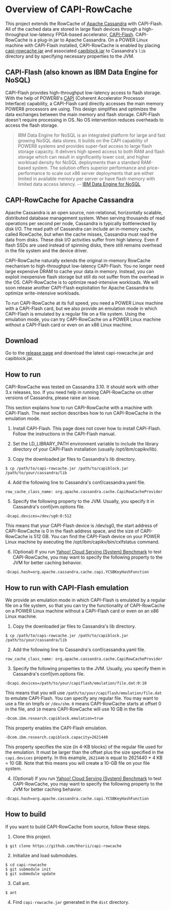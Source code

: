 # Overview of CAPI-RowCache

This project extends the RowCache of [Apache Cassandra](http://cassandra.apache.org) with CAPI-Flash. All of the cached data are stored in large flash devices through a high-throughput low-latency FPGA-based accelerator, [CAPI-Flash](https://www.ibm.com/power/solutions/bigdata-analytics-data-engine-nosql). CAPI-RowCache is a plug-in jar to Apache Cassandra. On a POWER Linux machine with CAPI-Flash installed, CAPI-RowCache is enabled by placing [capi-rowcache.jar](https://github.com/hhorii/capi-rowcache/releases/download/v0.1/capi-rowcache.jar) and associated [capiblock.jar](https://github.com/hhorii/capi-rowcache/releases/download/v0.1/capiblock.jar) to Cassandra's `lib` directory and by specifying necessary properties to the JVM.

## CAPI-Flash (also known as IBM Data Engine for NoSQL)

CAPI-Flash provides high-throughput low-latency access to flash storage. With the help of POWER8's [CAPI](http://www-304.ibm.com/webapp/set2/sas/f/capi/home.html) (Coherent Accelerator Processor Interface) capability, a CAPI-Flash card directly accesses the main memory POWER8 processors are using. This design simplifies and optimizes the data exchanges between the main memory and flash storage. CAPI-Flash doesn't require processing in OS. No OS intervention reduces overheads to access the flash storage.

> IBM Data Engine for NoSQL is an integrated platform for large and fast growing NoSQL data stores. It builds on the CAPI capability of POWER8 systems and provides super-fast access to large flash storage capacity. It delivers high speed access to both RAM and flash storage which can result in significantly lower cost, and higher workload density for NoSQL deployments than a standard RAM-based system. The solution offers superior performance and price-performance to scale out x86 server deployments that are either limited in available memory per server or have flash memory with limited data access latency.
> -- [IBM Data Engine for NoSQL](https://www.ibm.com/power/solutions/bigdata-analytics-data-engine-nosql)

## CAPI-RowCache for Apache Cassandra

Apache Cassandra is an open source, non-relational, horizontally scalable, distributed database management system. When serving thousands of read operations per second per node, Cassandra is typically bottlenecked by disk I/O. The read path of Cassandra can include an in-memory cache, called RowCache, but when the cache misses, Cassandra must read the data from disks. These disk I/O activities suffer from high latency. Even if flash SSDs are used instead of spinning disks, there still remains overhead in the file system and the device driver.

CAPI-RowCache naturally extends the original in-memory RowCache mechanism to high-throughput low-latency CAPI-Flash. You no longer need large expensive DRAM to cache your data in memory. Instead, you can exploit inexpensive flash storage but still do not suffer from the overhead in the OS. CAPI-RowCache is to optimize read-intensive workloads. We will soon release another CAPI-Flash exploitation for Apache Cassandra to optimize write-intensive workloads.

To run CAPI-RowCache at its full speed, you need a POWER Linux machine with a CAPI-Flash card, but we also provide an emulation mode in which CAPI-Flash is emulated by a regular file on a file system. Using the emulation mode, you can try CAPI-RowCache on a POWER Linux machine without a CAPI-Flash card or even on an x86 Linux machine.

## Download

Go to the [release page](https://github.com/hhorii/capi-rowcache/releases) and download the latest capi-rowcache.jar and capiblock.jar.

## How to run

CAPI-RowCache was tested on Cassandra 3.10. It should work with other 3.x releases, too. If you need help in running CAPI-RowCache on other versions of Cassandra, please raise an issue.

This section explains how to run CAPI-RowCache with a machine with CAPI-Flash. The next section describes how to run CAPI-RowCache in the emulation mode.

1. Install CAPI-Flash. This page does not cover how to install CAPI-Flash.  Follow the instructions in the CAPI-Flash manual.

2. Set the LD_LIBRARY_PATH environment variable to include the library directory of your CAPI-Flash installation (usually /opt/ibm/capikv/lib).

3. Copy the downloaded jar files to Cassandra's lib directory.

```
$ cp /path/to/capi-rowcache.jar /path/to/capiblock.jar /path/to/your/cassandra/lib
```

4. Add the following line to Cassandra's conf/cassandra.yaml file.

```
row_cache_class_name: org.apache.cassandra.cache.CapiRowCacheProvider
```

5. Specify the following property to the JVM. Usually, you specify it in Cassandra's conf/jvm.options file.

```
-Dcapi.devices=/dev/sg0:0:512
```

This means that your CAPI-Flash device is /dev/sg0, the start address of CAPI-RowCache is 0 in the flash address space, and the size of CAPI-RowCache is 512 GB. You can find the CAPI-Flash device on your POWER Linux machine by executing the /opt/ibm/capikv/bin/cxlfstatus command.

6. (Optional) If you run [Yahoo! Cloud Serving (System) Benchmark](https://github.com/brianfrankcooper/YCSB) to test CAPI-RowCache, you may want to specify the following property to the JVM for better caching behavior.

```
-Dcapi.hash=org.apache.cassandra.cache.capi.YCSBKeyHashFunction
```

## How to run with CAPI-Flash emulation

We provide an emulation mode in which CAPI-Flash is emulated by a regular file on a file system, so that you can try the functionality of CAPI-RowCache on a POWER Linux machine without a CAPI-Flash card or even on an x86 Linux machine.

1. Copy the downloaded jar files to Cassandra's lib directory.

```
$ cp /path/to/capi-rowcache.jar /path/to/capiblock.jar /path/to/your/cassandra/lib
```

2. Add the following line to Cassandra's conf/cassandra.yaml file.

```
row_cache_class_name: org.apache.cassandra.cache.CapiRowCacheProvider
```

3. Specify the following properties to the JVM. Usually, you specify them in Cassandra's conf/jvm.options file.

```
-Dcapi.devices=/path/to/your/capiflash/emulation/file.dat:0:10
```

This means that you will use `/path/to/your/capiflash/emulation/file.dat` to emulate CAPI-Flash. You can specify any regular file. You may want to use a file on tmpfs or `/dev/shm`. `0` means CAPI-RowCache starts at offset 0 in the file, and `10` means CAPI-RowCache will use 10 GB in the file

```
-Dcom.ibm.research.capiblock.emulation=true
```

This property enables the CAPI-Flash emulation.

```
-Dcom.ibm.research.capiblock.capacity=2621440
```

This property specifies the size (in 4-KB blocks) of the regular file used for the emulation. It must be larger than the offset plus the size specified in the `capi.devices` property. In this example, `2621440` is equal to 2621440 * 4 KB = 10 GB. Note that this means you will create a 10-GB file on your file system.

4. (Optional) If you run [Yahoo! Cloud Serving (System) Benchmark](https://github.com/brianfrankcooper/YCSB) to test CAPI-RowCache, you may want to specify the following property to the JVM for better caching behavior.

```
-Dcapi.hash=org.apache.cassandra.cache.capi.YCSBKeyHashFunction
```

## How to build

If you want to build CAPI-RowCache from source, follow these steps.

1. Clone this project.

```
$ git clone https://github.com/hhorii/capi-rowcache
```

2. Initialize and load submodules.

```
$ cd capi-rowcache
$ git submodule init
$ git submodule update
```

3. Call ant.

```
$ ant
```

4. Find `capi-rowcache.jar` generated in the `dist` directory.
